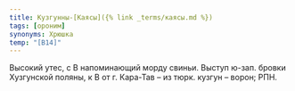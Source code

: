 ```yaml
---
title: Кузгунны-[Каясы]({% link _terms/каясы.md %})
tags: [ороним]
synonyms: Хрюшка
temp: "[В14]"
---
```


Высокий утес, с В напоминающий морду свиньи. Выступ ю-зап. бровки Хузгунской
поляны, к В от г. Кара-Тав – из тюрк. кузгун – ворон; РПН.
